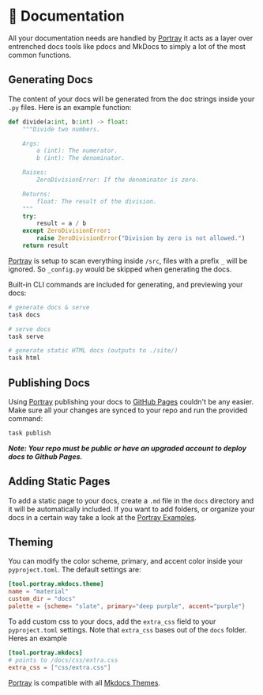 # 📼 Documentation

All your documentation needs are handled by [Portray] it acts as a layer over entrenched docs tools like pdocs and MkDocs to simply a lot of the most common functions.

## Generating Docs

The content of your docs will be generated from the doc strings inside your `.py` files. Here is an example function:

```python
def divide(a:int, b:int) -> float:
    """Divide two numbers.

    Args:
        a (int): The numerator.
        b (int): The denominator.

    Raises:
        ZeroDivisionError: If the denominator is zero.

    Returns:
        float: The result of the division.
    """
    try:
        result = a / b
    except ZeroDivisionError:
        raise ZeroDivisionError("Division by zero is not allowed.")
    return result
```

[Portray] is setup to scan everything inside `/src`, files with a prefix `_` will be ignored. So `_config.py` would be skipped when generating the docs.

Built-in CLI commands are included for generating, and previewing your docs:

```bash
# generate docs & serve
task docs

# serve docs
task serve

# generate static HTML docs (outputs to ./site/)
task html
```

## Publishing Docs

Using [Portray] publishing your docs to [GitHub Pages] couldn't be any easier. Make sure all your changes are synced to your repo and run the provided command:

```bash
task publish
```

**_Note: Your repo must be public or have an upgraded account to deploy docs to Github Pages._**

## Adding Static Pages

To add a static page to your docs, create a `.md` file in the `docs` directory and it will be automatically included. If you want to add folders, or organize your docs in a certain way take a look at the [Portray Examples](https://timothycrosley.github.io/portray/docs/quick_start/4.-configuration/).

## Theming

You can modify the color scheme, primary, and accent color inside your `pyproject.toml`. The default settings are:

```toml
[tool.portray.mkdocs.theme]
name = "material"
custom_dir = "docs"
palette = {scheme= "slate", primary="deep purple", accent="purple"}
```

To add custom css to your docs, add the `extra_css` field to your `pyproject.toml` settings. Note that `extra_css` bases out of the `docs` folder. Heres an example

```toml
[tool.portray.mkdocs]
# points to /docs/css/extra.css
extra_css = ["css/extra.css"]
```

[Portray] is compatible with all [Mkdocs Themes](https://github.com/mkdocs/mkdocs/wiki/MkDocs-Themes).

[GitHub Pages]: (https://pages.github.com/)
[Portray]: (https://timothycrosley.github.io/portray/)
